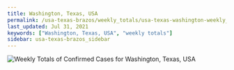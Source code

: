 ```yaml
---
title: Washington, Texas, USA
permalink: /usa-texas-brazos/weekly_totals/usa-texas-washington-weekly_totals.html
last_updated: Jul 31, 2021
keywords: ["Washington, Texas, USA", "weekly totals"]
sidebar: usa-texas-brazos_sidebar
---
```


![Weekly Totals of Confirmed Cases for Washington, Texas, USA](/covid_tracker/images/graphs/usa-texas-washington-weekly_totals_graph.png)
